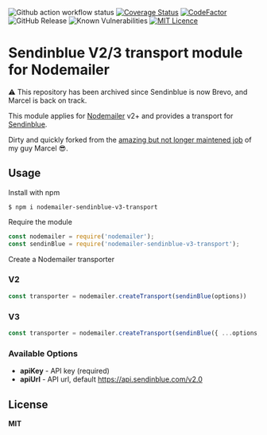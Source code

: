 ![Github action workflow status](https://github.com/steve-lebleu/nodemailer-sendinblue-v3-transport/actions/workflows/build.yml/badge.svg?branch=master)
[![Coverage Status](https://coveralls.io/repos/github/konfer-be/nodemailer-sendinblue-v3-transport/badge.svg?branch=refs/tags/v1.0.0)](https://coveralls.io/github/konfer-be/nodemailer-sendinblue-v3-transport?branch=refs/tags/v1.0.0)
[![CodeFactor](https://www.codefactor.io/repository/github/steve-lebleu/nodemailer-sendinblue-v3-transport/badge)](https://www.codefactor.io/repository/github/steve-lebleu/nodemailer-sendinblue-v3-transport)
![GitHub Release](https://img.shields.io/github/v/release/steve-lebleu/nodemailer-sendinblue-v3-transport?logo=Github)
![Known Vulnerabilities](https://snyk.io/test/github/steve-lebleu/nodemailer-sendinblue-v3-transport/badge.svg)
[![MIT Licence](https://badges.frapsoft.com/os/mit/mit.svg?v=103)](https://opensource.org/licenses/mit-license.php)

# Sendinblue V2/3 transport module for Nodemailer

:warning: This repository has been archived since Sendinblue is now Brevo, and Marcel is back on track.

This module applies for [Nodemailer](http://www.nodemailer.com/) v2+ and provides a transport for [Sendinblue](https://www.sendinblue.com).

Dirty and quickly forked from the [amazing but not longer maintened job](https://github.com/gotschmarcel/nodemailer-sendinblue-transport) of my guy Marcel :sunglasses:.

## Usage

Install with npm

```shell
$ npm i nodemailer-sendinblue-v3-transport
```

Require the module

```javascript
const nodemailer = require('nodemailer');
const sendinBlue = require('nodemailer-sendinblue-v3-transport');
```

Create a Nodemailer transporter

### V2

```javascript
const transporter = nodemailer.createTransport(sendinBlue(options))
```

### V3

```javascript
const transporter = nodemailer.createTransport(sendinBlue({ ...options, ...{ apiUrl: 'https://api.sendinblue.com/v3/smtp' }}))
```

### Available Options

* **apiKey** - API key (required)
* **apiUrl** - API url, default <https://api.sendinblue.com/v2.0>

## License

**MIT**
